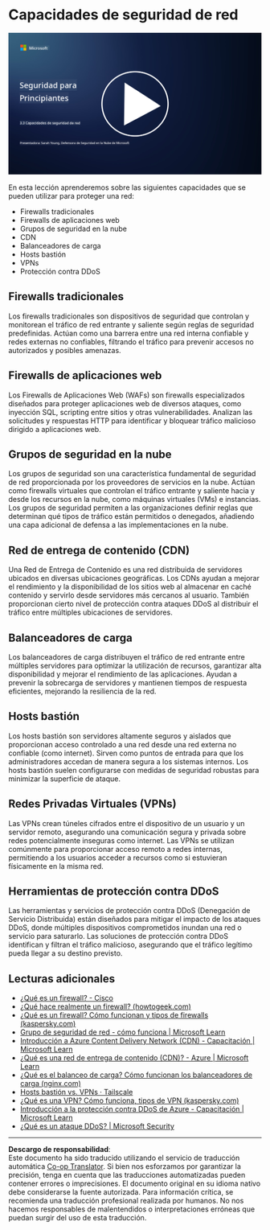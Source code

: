 <!--
CO_OP_TRANSLATOR_METADATA:
{
  "original_hash": "c3aba077bb98eebc925dd58d870229ab",
  "translation_date": "2025-09-03T18:19:12+00:00",
  "source_file": "3.3 Network security capabilities.md",
  "language_code": "es"
}
-->
# Capacidades de seguridad de red

[![Ver el video](../../translated_images/3-3_placeholder.1a1265ccd17434df15e62f7e405fd8fc6a956414505c1266772f33d926e17f22.es.png)](https://learn-video.azurefd.net/vod/player?id=b2a4a548-d129-4add-ba68-eca416ec65bc)

En esta lección aprenderemos sobre las siguientes capacidades que se pueden utilizar para proteger una red:

 - Firewalls tradicionales
 - Firewalls de aplicaciones web
 - Grupos de seguridad en la nube
 - CDN
 - Balanceadores de carga
 - Hosts bastión
 - VPNs
 - Protección contra DDoS

## Firewalls tradicionales

Los firewalls tradicionales son dispositivos de seguridad que controlan y monitorean el tráfico de red entrante y saliente según reglas de seguridad predefinidas. Actúan como una barrera entre una red interna confiable y redes externas no confiables, filtrando el tráfico para prevenir accesos no autorizados y posibles amenazas.

## Firewalls de aplicaciones web

Los Firewalls de Aplicaciones Web (WAFs) son firewalls especializados diseñados para proteger aplicaciones web de diversos ataques, como inyección SQL, scripting entre sitios y otras vulnerabilidades. Analizan las solicitudes y respuestas HTTP para identificar y bloquear tráfico malicioso dirigido a aplicaciones web.

## Grupos de seguridad en la nube

Los grupos de seguridad son una característica fundamental de seguridad de red proporcionada por los proveedores de servicios en la nube. Actúan como firewalls virtuales que controlan el tráfico entrante y saliente hacia y desde los recursos en la nube, como máquinas virtuales (VMs) e instancias. Los grupos de seguridad permiten a las organizaciones definir reglas que determinan qué tipos de tráfico están permitidos o denegados, añadiendo una capa adicional de defensa a las implementaciones en la nube.

## Red de entrega de contenido (CDN)

Una Red de Entrega de Contenido es una red distribuida de servidores ubicados en diversas ubicaciones geográficas. Los CDNs ayudan a mejorar el rendimiento y la disponibilidad de los sitios web al almacenar en caché contenido y servirlo desde servidores más cercanos al usuario. También proporcionan cierto nivel de protección contra ataques DDoS al distribuir el tráfico entre múltiples ubicaciones de servidores.

## Balanceadores de carga

Los balanceadores de carga distribuyen el tráfico de red entrante entre múltiples servidores para optimizar la utilización de recursos, garantizar alta disponibilidad y mejorar el rendimiento de las aplicaciones. Ayudan a prevenir la sobrecarga de servidores y mantienen tiempos de respuesta eficientes, mejorando la resiliencia de la red.

## Hosts bastión

Los hosts bastión son servidores altamente seguros y aislados que proporcionan acceso controlado a una red desde una red externa no confiable (como internet). Sirven como puntos de entrada para que los administradores accedan de manera segura a los sistemas internos. Los hosts bastión suelen configurarse con medidas de seguridad robustas para minimizar la superficie de ataque.

## Redes Privadas Virtuales (VPNs)

Las VPNs crean túneles cifrados entre el dispositivo de un usuario y un servidor remoto, asegurando una comunicación segura y privada sobre redes potencialmente inseguras como internet. Las VPNs se utilizan comúnmente para proporcionar acceso remoto a redes internas, permitiendo a los usuarios acceder a recursos como si estuvieran físicamente en la misma red.

## Herramientas de protección contra DDoS

Las herramientas y servicios de protección contra DDoS (Denegación de Servicio Distribuida) están diseñados para mitigar el impacto de los ataques DDoS, donde múltiples dispositivos comprometidos inundan una red o servicio para saturarlo. Las soluciones de protección contra DDoS identifican y filtran el tráfico malicioso, asegurando que el tráfico legítimo pueda llegar a su destino previsto.

## Lecturas adicionales

- [¿Qué es un firewall? - Cisco](https://www.cisco.com/c/en/us/products/security/firewalls/what-is-a-firewall.html#~types-of-firewalls)
- [¿Qué hace realmente un firewall? (howtogeek.com)](https://www.howtogeek.com/144269/htg-explains-what-firewalls-actually-do/)
- [¿Qué es un firewall? Cómo funcionan y tipos de firewalls (kaspersky.com)](https://www.kaspersky.com/resource-center/definitions/firewall)
- [Grupo de seguridad de red - cómo funciona | Microsoft Learn](https://learn.microsoft.com/azure/virtual-network/network-security-group-how-it-works)
- [Introducción a Azure Content Delivery Network (CDN) - Capacitación | Microsoft Learn](https://learn.microsoft.com/training/modules/intro-to-azure-content-delivery-network/?WT.mc_id=academic-96948-sayoung)
- [¿Qué es una red de entrega de contenido (CDN)? - Azure | Microsoft Learn](https://learn.microsoft.com/azure/cdn/cdn-overview?WT.mc_id=academic-96948-sayoung)
- [¿Qué es el balanceo de carga? Cómo funcionan los balanceadores de carga (nginx.com)](https://www.nginx.com/resources/glossary/load-balancing/)
- [Hosts bastión vs. VPNs · Tailscale](https://tailscale.com/learn/bastion-hosts-vs-vpns/)
- [¿Qué es una VPN? Cómo funciona, tipos de VPN (kaspersky.com)](https://www.kaspersky.com/resource-center/definitions/what-is-a-vpn)
- [Introducción a la protección contra DDoS de Azure - Capacitación | Microsoft Learn](https://learn.microsoft.com/training/modules/introduction-azure-ddos-protection/?WT.mc_id=academic-96948-sayoung)
- [¿Qué es un ataque DDoS? | Microsoft Security](https://www.microsoft.com/security/business/security-101/what-is-a-ddos-attack?WT.mc_id=academic-96948-sayoung)

---

**Descargo de responsabilidad**:  
Este documento ha sido traducido utilizando el servicio de traducción automática [Co-op Translator](https://github.com/Azure/co-op-translator). Si bien nos esforzamos por garantizar la precisión, tenga en cuenta que las traducciones automatizadas pueden contener errores o imprecisiones. El documento original en su idioma nativo debe considerarse la fuente autorizada. Para información crítica, se recomienda una traducción profesional realizada por humanos. No nos hacemos responsables de malentendidos o interpretaciones erróneas que puedan surgir del uso de esta traducción.